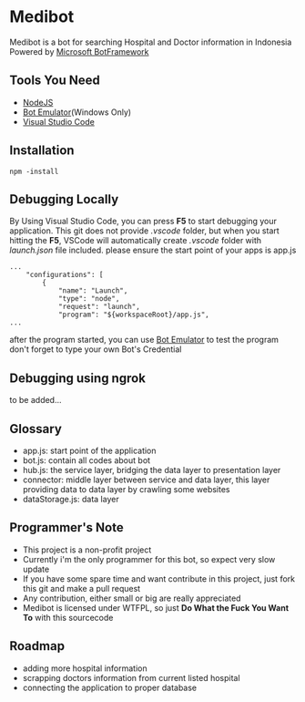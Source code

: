 Medibot
=======

Medibot is a bot for searching Hospital and Doctor information in Indonesia
Powered by [Microsoft BotFramework](https://dev.botframework.com/)

## Tools You Need ##
- [NodeJS](https://nodejs.org/en/)
- [Bot Emulator](https://docs.botframework.com/en-us/tools/bot-framework-emulator/)(Windows Only)
- [Visual Studio Code](https://code.visualstudio.com)

## Installation ##

    npm -install

## Debugging Locally ##
By Using Visual Studio Code, you can press **F5** to start debugging your application.
This git does not provide *.vscode* folder, but when you start hitting the **F5**, VSCode will automatically create *.vscode* folder with *launch.json* file included. please ensure the start point of your apps is app.js

    ...
        "configurations": [
            {
                "name": "Launch",
                "type": "node",
                "request": "launch",
                "program": "${workspaceRoot}/app.js",
    ...

after the program started, you can use [Bot Emulator](https://docs.botframework.com/en-us/tools/bot-framework-emulator/) to test the program
don't forget to type your own Bot's Credential

## Debugging using ngrok ##
to be added...

## Glossary ##
- app.js: start point of the application
- bot.js: contain all codes about bot
- hub.js: the service layer, bridging the data layer to presentation layer
- connector: middle layer between service and data layer, this layer providing data to data layer by crawling some websites
- dataStorage.js: data layer 

## Programmer's Note ##
- This project is a non-profit project
- Currently i'm the only programmer for this bot, so expect very slow update
- If you have some spare time and want contribute in this project, just fork this git and make a pull request
- Any contribution, either small or big are really appreciated
- Medibot is licensed under WTFPL, so just **Do What the Fuck You Want To** with this sourcecode
 
## Roadmap ##
- adding more hospital information
- scrapping doctors information from current listed hospital 
- connecting the application to proper database
